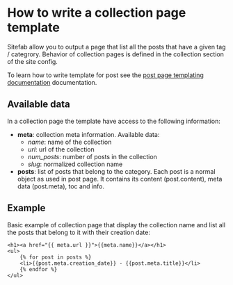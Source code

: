 # How to write a collection page template

Sitefab allow you to output a page that list all the posts that 
have a given tag / categrory. Behavior of collection pages is defined
in the collection section of the site config.

To learn how to write template for post see the [post page templating documentation](post_template.md) documentation.

## Available data

In a collection page the template have access to the following information:

- **meta**: collection meta information. Available data:
    - *name*: name of the collection
    - *url*: url of the collection
    - *num_posts*: number of posts in the collection
    - *slug*: normalized collection name
- **posts**: list of posts that belong to the category. Each post is a normal object as used in post page. It contains its content (post.content), meta data (post.meta), toc and info.

## Example

Basic example of collection page that display the collection name and list all the posts that belong to it with their creation date:

```jinja2
<h1><a href="{{ meta.url }}">{{meta.name}}</a></h1>
<ul>
    {% for post in posts %}
    <li>{{post.meta.creation_date}} - {{post.meta.title}}</li>
    {% endfor %}
</ul>
```
